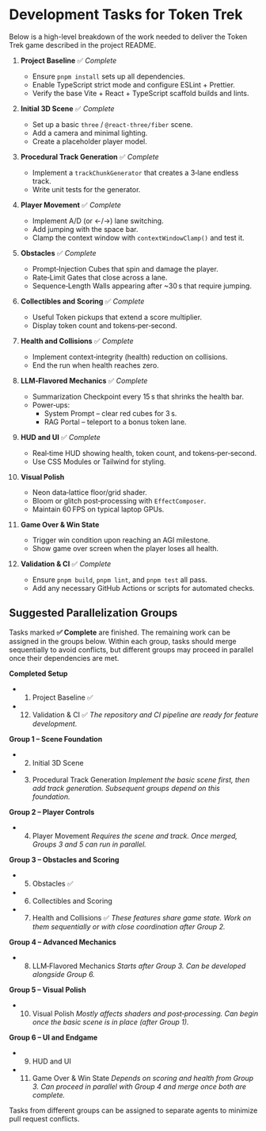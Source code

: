 # Development Tasks for Token Trek

Below is a high-level breakdown of the work needed to deliver the Token Trek game described in the project README.

1. **Project Baseline** ✅ *Complete*
   - Ensure `pnpm install` sets up all dependencies.
   - Enable TypeScript strict mode and configure ESLint + Prettier.
   - Verify the base Vite + React + TypeScript scaffold builds and lints.

2. **Initial 3D Scene** ✅ *Complete*
   - Set up a basic `three` / `@react-three/fiber` scene.
   - Add a camera and minimal lighting.
   - Create a placeholder player model.

3. **Procedural Track Generation** ✅ *Complete*
   - Implement a `trackChunkGenerator` that creates a 3‑lane endless track.
   - Write unit tests for the generator.

4. **Player Movement** ✅ *Complete*
   - Implement A/D (or ←/→) lane switching.
   - Add jumping with the space bar.
   - Clamp the context window with `contextWindowClamp()` and test it.

5. **Obstacles** ✅ *Complete*
   - Prompt‑Injection Cubes that spin and damage the player.
   - Rate‑Limit Gates that close across a lane.
   - Sequence‑Length Walls appearing after ~30 s that require jumping.

6. **Collectibles and Scoring** ✅ *Complete*
   - Useful Token pickups that extend a score multiplier.
   - Display token count and tokens‑per‑second.

7. **Health and Collisions** ✅ *Complete*
   - Implement context‑integrity (health) reduction on collisions.
   - End the run when health reaches zero.

8. **LLM‑Flavored Mechanics** ✅ *Complete*
   - Summarization Checkpoint every 15 s that shrinks the health bar.
   - Power‑ups:
     - System Prompt – clear red cubes for 3 s.
     - RAG Portal – teleport to a bonus token lane.

9. **HUD and UI** ✅ *Complete*
   - Real‑time HUD showing health, token count, and tokens‑per‑second.
   - Use CSS Modules or Tailwind for styling.

10. **Visual Polish**
    - Neon data‑lattice floor/grid shader.
    - Bloom or glitch post‑processing with `EffectComposer`.
    - Maintain 60 FPS on typical laptop GPUs.

11. **Game Over & Win State**
    - Trigger win condition upon reaching an AGI milestone.
    - Show game over screen when the player loses all health.

12. **Validation & CI** ✅ *Complete*
    - Ensure `pnpm build`, `pnpm lint`, and `pnpm test` all pass.
    - Add any necessary GitHub Actions or scripts for automated checks.

## Suggested Parallelization Groups

Tasks marked **✅ Complete** are finished. The remaining work can be assigned in
the groups below. Within each group, tasks should merge sequentially to avoid
conflicts, but different groups may proceed in parallel once their dependencies
are met.

**Completed Setup**
  - 1. Project Baseline ✅
  - 12. Validation & CI ✅
  *The repository and CI pipeline are ready for feature development.*

**Group 1 – Scene Foundation**
  - 2. Initial 3D Scene
  - 3. Procedural Track Generation
  *Implement the basic scene first, then add track generation. Subsequent groups
  depend on this foundation.*

**Group 2 – Player Controls**
  - 4. Player Movement
  *Requires the scene and track. Once merged, Groups 3 and 5 can run in parallel.*

**Group 3 – Obstacles and Scoring**
  - 5. Obstacles ✅
  - 6. Collectibles and Scoring
  - 7. Health and Collisions ✅
  *These features share game state. Work on them sequentially or with close
  coordination after Group 2.*

**Group 4 – Advanced Mechanics**
  - 8. LLM‑Flavored Mechanics
  *Starts after Group 3. Can be developed alongside Group 6.*

**Group 5 – Visual Polish**
  - 10. Visual Polish
  *Mostly affects shaders and post‑processing. Can begin once the basic scene is
  in place (after Group 1).*

**Group 6 – UI and Endgame**
  - 9. HUD and UI
  - 11. Game Over & Win State
  *Depends on scoring and health from Group 3. Can proceed in parallel with
  Group 4 and merge once both are complete.*

Tasks from different groups can be assigned to separate agents to minimize pull
request conflicts.

